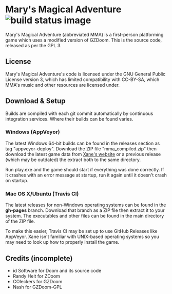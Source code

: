 # Mary's Magical Adventure ![build status image](https://travis-ci.org/Xane123/MaryMagicalAdventure.svg?branch=master "Mac OS X Build Status (Travis CI)")
Mary's Magical Adventure (abbreviated MMA) is a first-person platforming game which uses a modified version of GZDoom. This is the source code, released as per the GPL 3.
## License
Mary's Magical Adventure's code is licensed under the GNU General Public License version 3, which has limited compatibility with CC-BY-SA, which MMA's music and other resources are licensed under.
## Download & Setup
Builds are compiled with each git commit automatically by continuous integration services. Where their builds can be found varies.
### Windows (AppVeyor)
The latest Windows 64-bit builds can be found in the releases section as tag "appveyor-deploy". Download the ZIP file "mma_compiled.zip" then download the latest game data from [Xane's website](https://sites.google.com/view/xanem1/games/marys-magical-adventure) or a previous release (which may be outdated) the extract both to the same directory.

Run play.exe and the game should start if everything was done correctly. If it crashes with an error message at startup, run it again until it doesn't crash on startup.
### Mac OS X/Ubuntu (Travis CI)
The latest releases for non-Windows operating systems can be found in the __gh-pages__ branch. Download that branch as a ZIP file then extract it to your system. The executables and other files can be found in the main directory of the ZIP file.

To make this easier, Travis CI may be set up to use GitHub Releases like AppVeyor. Xane isn't familiar with UNIX-based operating systems so you may need to look up how to properly install the game.
## Credits (incomplete)
* id Software for Doom and its source code
* Randy Heit for ZDoom
* COleckers for GZDoom
* Nash for GZDoom-GPL
